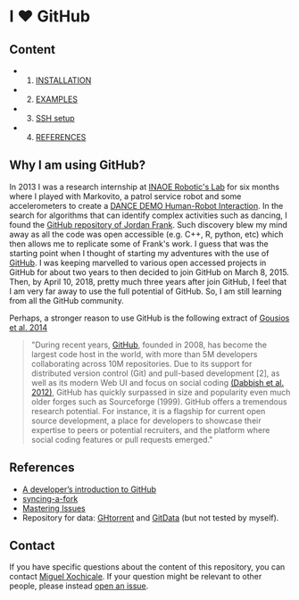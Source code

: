 # I :heart: GitHub 

## Content
* 1. [INSTALLATION](INSTALLATION.md)
* 2. [EXAMPLES](examples/)
* 3. [SSH setup](SSH.md)
* 4. [REFERENCES](references/README.md)

## Why I am using GitHub?
In 2013 I was a research internship at [INAOE Robotic's Lab](http://ccc.inaoep.mx/grupos/robotica.php)
for six months where I played with Markovito, a patrol service robot and some accelerometers
to create a [DANCE DEMO Human-Robot Interaction](https://www.youtube.com/watch?v=Kw-lZam_qZI).
In the search for algorithms that can identify complex activities such as 
dancing, I found the [GitHub repository of Jordan Frank](https://github.com/jwf/tdetools).
Such discovery blew my mind away as all the code was open accessible (e.g. C++, R, python, etc) 
which then allows me to replicate some of Frank's work.
I guess that was the starting point when I thought of starting my adventures with the use of [GitHub](https://en.wikipedia.org/wiki/GitHub).
I was keeping marvelled to various open accessed projects in GitHub for about two years to then decided to join GitHub on March 8, 2015.
Then, by April 10, 2018, pretty much three years after join GitHub, I feel 
that I am very far away to use the full potential of GitHub. 
So, I am still learning from all the GitHub community. 

Perhaps, a stronger reason to use GitHub is the following extract of 
 [Gousios et al. 2014](references/lean-ghtorrent.pdf)

> "During recent years, [GitHub](https://en.wikipedia.org/wiki/GitHub),
founded in 2008, has become the largest code host in the world, with more
than 5M developers collaborating across 10M repositories.
Due to its support for distributed
version control (Git) and pull-based development [2], as well as
its modern Web UI and focus on social coding [(Dabbish et al. 2012)](references/dabbish-cscw2012.pdf),
GitHub has quickly surpassed
in size and popularity even much older forges such as Sourceforge (1999).
GitHub offers a tremendous research potential. For instance, it is
a flagship for current open source development, a place for developers to
showcase their expertise to peers or potential recruiters, and
the platform where social coding features or pull requests emerged."

## References
* [A developer’s introduction to GitHub](https://www.freecodecamp.org/news/a-developers-introduction-to-github-1034fa55c0db/)
* [syncing-a-fork](https://docs.github.com/en/github/collaborating-with-issues-and-pull-requests/syncing-a-fork)
* [Mastering Issues](https://guides.github.com/features/issues/)
* Repository for data: [GHtorrent](http://ghtorrent.org/) and  [GitData](https://developer.github.com/v3/git/) (but not tested by myself).

## Contact 
If you have specific questions about the content of this repository, you can contact 
[Miguel Xochicale](mailto:perez.xochicale@gmail.com?subject="[github]"). 
If your question might be relevant to other people, please instead 
[open an issue](https://github.com/mxochicale/tools/issues).
